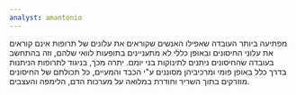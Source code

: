```yaml
---
analyst: amantonio
---
```


מפתיעה ביותר העובדה שאפילו האנשים שקוראים את עלונים של תרופות אינם קוראים את עלוני החיסונים ובאופן כללי לא מתעניינים בתופעות לוואי שלהם, וזה בהתחשב בעובדה שהחיסונים ניתנים לתינוקות בני יומם. יתרה מכך, בניגוד לתרופות הניתנות בדרך כלל באופן פומי ומרכיביהן מסוננים ע"י הכבד והמעיים, כל תכולתם של החיסונים מוזרקים בתוך השריר וחודרת במלואה על מערכות הדם, הלימפה והעצבים.
